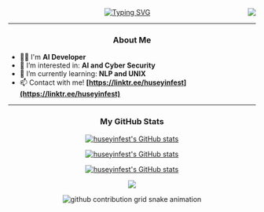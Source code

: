 <img align="right" src="https://visitor-badge.laobi.icu/badge?page_id=huseyinfest.huseyinfest">
<div align="center">
 <a href="https://github.com/huseyinfest">
  <img src="https://readme-typing-svg.demolab.com?font=Fira+Code&size=28&duration=3000&pause=500&center=true&vCenter=true&width=435&lines=HELLO+THERE!+%F0%9F%91%BE+WELCOME+%F0%9F%99%8B%F0%9F%8F%BB;MY+NAME+IS+HUSEYINFEST+%F0%9F%98%BC;HUSEYIN+EREN+%F0%9F%A4%93" alt="Typing SVG" />
 </a>
</div>
 
---

### <p align="center">About Me</p>
 
- 💪🏻  I'm **AI Developer**
- 👀  I’m interested in: **AI and Cyber Security**
- 🌱  I’m currently learning: **NLP and UNIX**    
- 📫  Contact with me! **[https://linktr.ee/huseyinfest](https://linktr.ee/huseyinfest)**

---

### <p align="center">My GitHub Stats</p>

<p align="center">
 <a href="http://www.github.com/huseyinfest"><img src="https://github-profile-trophy.vercel.app/?username=huseyinfest&theme=onedark&column=3"  alt="huseyinfest's GitHub stats" />
</p>

<p align="center">
 <a href="http://www.github.com/huseyinfest"><img src="https://github-readme-stats.vercel.app/api/top-langs/?username=huseyinfest&theme=dark&layout=compact&langs_count=8"  alt="huseyinfest's GitHub stats" />
</p>

<p align="center">
 <a href="http://www.github.com/huseyinfest"><img src="https://github-readme-stats.vercel.app/api?username=huseyinfest&show_icons=true&hide=&count_private=true&title_color=0891b2&text_color=ffffff&icon_color=0891b2&bg_color=1c1917&hide_border=true&show_icons=true" alt="huseyinfest's GitHub stats" />
  </p>
  
<p align="center">
<a href="http://www.github.com/huseyinfest"><img src="https://github-readme-streak-stats.herokuapp.com/?user=huseyinfest&stroke=ffffff&background=1c1917&ring=0891b2&fire=0891b2&currStreakNum=ffffff&currStreakLabel=0891b2&sideNums=ffffff&sideLabels=ffffff&dates=ffffff&hide_border=true" /></a>
</p>
  
 <p align="center">
 <picture>
  <source media="(prefers-color-scheme: dark)" srcset="https://raw.githubusercontent.com/huseyinfest/huseyinfest/output/github-contribution-grid-snake-dark.svg">
  <source media="(prefers-color-scheme: light)" srcset="https://raw.githubusercontent.com/huseyinfest/huseyinfest/output/github-contribution-grid-snake.svg">
  <img alt="github contribution grid snake animation" src="https://raw.githubusercontent.com/huseyinfest/huseyinfest/output/github-contribution-grid-snake.svg">
</picture>
</p>

<!---
huseyinfest/huseyinfest is a ✨ special ✨ repository because its `README.md` (this file) appears on your GitHub profile.
You can click the Preview link to take a look at your changes.
--->
